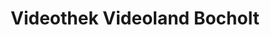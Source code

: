 ---
title: "Videothek Videoland Bocholt"
url: /bocholt/videothek-videoland-bocholt/
shop: Videothek
---